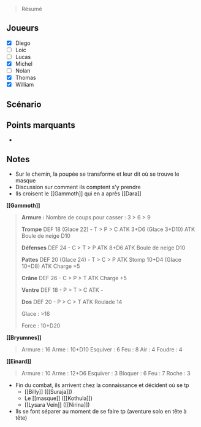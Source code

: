 > Résumé

## Joueurs

- [x] Diego
- [ ] Loic
- [ ] Lucas
- [x] Michel
- [ ] Nolan
- [x] Thomas
- [x] William

## Scénario


## Points marquants

- 

## Notes

- Sur le chemin, la poupée se transforme et leur dit où se trouve le masque
- Discussion sur comment ils comptent s'y prendre
- Ils croisent le [[Gammoth]] qui en a après [[Dara]]

__[[Gammoth]]__
> **Armure :**
> Nombre de coups pour casser : 3 > 6 > 9
> 
> **Trompe**
> DEF 18 (Glace 22) - T > P > C
> ATK 3+D6 (Glace 3+D10)
> ATK Boule de neige D10
> 
> **Défenses**
> DEF 24 - C > T > P
> ATK 8+D6
> ATK Boule de neige D10
> 
> **Pattes**
> DEF 20 (Glace 24) - T > C > P
> ATK Stomp 10+D4 (Glace 10+D8)
> ATK Charge +5
> 
> **Crâne**
> DEF 26 - C > P > T
> ATK Charge +5
> 
> **Ventre**
> DEF 18 - P > T > C
> ATK -
> 
> **Dos**
> DEF 20 - P > C > T
> ATK Roulade 14
> 
> Glace : >16
> 
> Force : 10+D20

__[[Bryumnes]]__
> Armure : 16
> Arme : 10+D10
> Esquiver : 6
> Feu : 8
> Air : 4
> Foudre : 4

__[[Einard]]__
> Armure : 10
> Arme : 12+D6
> Esquiver : 3
> Bloquer : 6
> Feu : 7
> Roche : 3

- Fin du combat, ils arrivent chez la connaissance et décident où se tp
  - [[Billy]] ([[Suraja]])
  - Le [[masque]] ([[Kothula]])
  - [[Lysara Vein]] ([[Nirina]])
- Ils se font séparer au moment de se faire tp (aventure solo en tête à tête)